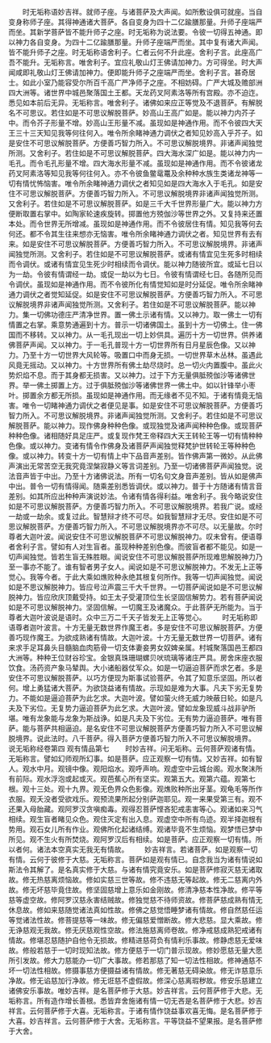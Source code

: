 <!-- { "loadSidebar": true } -->
　　时无垢称语妙吉祥。就师子座。与诸菩萨及大声闻。如所敷设俱可就座。当自变身称师子座。其得神通诸大菩萨。各自变身为四十二亿踰膳那量。升师子座端严而坐。其新学菩萨皆不能升师子之座。时无垢称为说法要。令彼一切得五神通。即以神力各自变身。为四十二亿踰膳那量。升师子座端严而坐。其中复有诸大声闻。皆不能升师子之座。时无垢称语舍利子。仁者云何不升此座。舍利子言。此座高广吾不能升。无垢称言。唯舍利子。宜应礼敬山灯王佛请加神力。方可得坐。时大声闻咸即礼敬山灯王佛请加神力。便即能升师子之座端严而坐。舍利子言。甚奇居士。如此小室乃能容受尔所百千高广严净师子之座。不相妨碍。广严大城及赡部洲四大洲等。诸世界中城邑聚落国土王都。天龙药叉阿素洛等所有宫殿。亦不迫迮。悉见如本前后无异。无垢称言。唯舍利子。诸佛如来应正等觉及不退菩萨。有解脱名不可思议。若住如是不可思议解脱菩萨。妙高山王高广如是。能以神力内芥子中。而令芥子形量不增。妙高山王形量不减。虽现如是神通作用。而不令彼四大天王三十三天知见我等何往何入。唯令所余睹神通力调伏之者知见妙高入乎芥子。如是安住不可思议解脱菩萨。方便善巧智力所入。不可思议解脱境界。非诸声闻独觉所测。又舍利子。若住如是不可思议解脱菩萨。四大海水深广如是。能以神力内一毛孔。而令毛孔形量不增。四大海水形量不减。虽现如是神通作用。而不令彼诸龙药叉阿素洛等知见我等何往何入。亦不令彼鱼鳖鼋鼍及余种种水族生类诸龙神等一切有情忧怖恼害。唯令所余睹神通力调伏之者知见如是四大海水入于毛孔。如是安住不可思议解脱菩萨。方便善巧智力所入。不可思议解脱境界非诸声闻独觉所测。又舍利子。若住如是不可思议解脱菩萨。如是三千大千世界形量广大。能以神力方便断取置右掌中。如陶家轮速疾旋转。掷置他方殑伽沙等世界之外。又复持来还置本处。而令世界无所增减。虽现如是神通作用。而不令彼居住有情。知见我等何去何还。都不令其生往来想亦无恼害。唯令所余睹神通力调伏之者。知见世界有去有来。如是安住不可思议解脱菩萨。方便善巧智力所入。不可思议解脱境界。非诸声闻独觉所测。又舍利子。若住如是不可思议解脱菩萨。或诸有情宜见生死多时相续而令调伏。或诸有情宜见生死少时相续而令调伏。能以神力随彼所宜。或延七日以为一劫。令彼有情谓经一劫。或促一劫以为七日。令彼有情谓经七日。各随所见而令调伏。虽现如是神通作用。而不令彼所化有情觉知如是时分延促。唯令所余睹神通力调伏之者觉知延促。如是安住不可思议解脱菩萨。方便善巧智力所入。不可思议解脱境界非诸声闻独觉所测。又舍利子。若住如是不可思议解脱菩萨。能以神力。集一切佛功德庄严清净世界。置一佛土示诸有情。又以神力。取一佛土一切有情置之右掌。乘意势通遍到十方。普示一切诸佛国土。虽到十方一切佛土。住一佛国而不移转。又以神力。从一毛孔现出一切上妙供具。遍历十方一切世界。供养诸佛菩萨声闻。又以神力。于一毛孔普现十方一切世界所有日月星辰色像。又以神力。乃至十方一切世界大风轮等。吸置口中而身无损。一切世界草木丛林。虽遇此风竟无摇动。又以神力。十方世界所有佛土劫尽烧时。总一切火内置腹中。虽此火势炽焰不息。而于其身都无损害。又以神力。过于下方无量俱胝殑伽沙等诸佛世界。举一佛土掷置上方。过于俱胝殑伽沙等诸佛世界一佛土中。如以针锋举小枣叶。掷置余方都无所损。虽现如是神通作用。而无缘者不见不知。于诸有情竟无恼害。唯令一切睹神通力调伏之者便见是事。如是安住不可思议解脱菩萨。方便善巧智力所入。不可思议解脱境界。非诸声闻独觉所测。又舍利子。若住如是不可思议解脱菩萨。能以神力。现作佛身种种色像。或现独觉及诸声闻种种色像。或现菩萨种种色像。诸相随好具足庄严。或复现作梵王帝释四大天王转轮王等一切有情种种色像。或以神力。变诸有情令作佛身及诸菩萨声闻独觉释梵护世转轮王等种种色像。或以神力。转变十方一切有情上中下品音声差别。皆作佛声第一微妙。从此佛声演出无常苦空无我究竟涅槃寂静义等言词差别。乃至一切诸佛菩萨声闻独觉。说法音声皆于中出。乃至十方诸佛说法。所有一切名句文身音声差别。皆从如是佛声中出。普令一切有情得闻。随乘差别悉皆调伏。或以神力。普于十方随诸有情言音差别。如其所应出种种声演说妙法。令诸有情各得利益。唯舍利子。我今略说安住如是不可思议解脱菩萨。方便善巧智力所入。不可思议解脱境界。若我广说。或经一劫或一劫余。或复过此。智慧辩才终不可尽。如我智慧辩才无尽。安住如是不可思议解脱菩萨。方便善巧智力所入。不可思议解脱境界亦不可尽。以无量故。尔时尊者大迦叶波。闻说安住不可思议解脱菩萨不可思议解脱神力。叹未曾有。便语尊者舍利子言。譬如有人对生盲者。虽现种种差别色像。而彼盲者都不能见。如是一切声闻独觉。皆若生盲无殊胜眼。闻说安住不可思议解脱菩萨所现难思解脱神力乃至一事亦不能了。谁有智者男子女人。闻说如是不可思议解脱神力。不发无上正等觉心。我等今者。于此大乘如燋败种永绝其根复何所作。我等一切声闻独觉。闻说如是不思议解脱神力。皆应号泣声震三千大千世界。一切菩萨闻说如是不可思议解脱神力。皆应欣庆顶戴受持。如王太子受灌顶位生长坚固信解势力。若有菩萨闻说如是不可思议解脱神力。坚固信解。一切魔王及诸魔众。于此菩萨无所能为。当于尊者大迦叶波说是语时。众中三万二千天子皆发无上正等觉心。
　　时无垢称即语尊者迦叶波言。十方无量无数世界作魔王者。多是安住不可思议解脱菩萨。方便善巧现作魔王。为欲成熟诸有情故。大迦叶波。十方无量无数世界一切菩萨。诸有来求手足耳鼻头目髓脑血肉筋骨一切支体妻妾男女奴婢亲属。村城聚落国邑王都四大洲等。种种王位财谷珍宝。金银真珠珊瑚螺贝吠琉璃等诸庄严具。房舍床座衣服饮食。汤药资产象马辇舆。大小诸船器仗军众。如是一切逼迫菩萨而求乞者。多是安住不可思议解脱菩萨。以巧方便现为斯事试验菩萨。令其了知意乐坚固。所以者何。增上勇猛诸大菩萨。为欲饶益诸有情故。示现如是难为大事。凡夫下劣无复势力。不能如是逼迫菩萨为此乞求。大迦叶波。譬如萤火终无威力映蔽日轮。如是凡夫及下劣位。无复势力逼迫菩萨为此乞求。大迦叶波。譬如龙象现威斗战非驴所堪。唯有龙象能与龙象为斯战诤。如是凡夫及下劣位。无有势力逼迫菩萨。唯有菩萨。能与菩萨共相逼迫。是名安住不可思议解脱菩萨方便善巧智力所入不可思议解脱境界。说此法时。八千菩萨。得入菩萨方便善巧智力所入不可思议解脱境界。
说无垢称经卷第四
观有情品第七
　　时妙吉祥。问无垢称。云何菩萨观诸有情。无垢称言。譬如幻师观所幻事。如是菩萨。应正观察一切有情。又妙吉祥。如有智人。观水中月。观镜中像。观阳焰水。观呼声响。观虚空中云城台阁。观水聚沫所有前际。观水浮泡或起或灭。观芭蕉心所有坚实。观第五大。观第六蕴。观第七根。观十三处。观十九界。观无色界众色影像。观燋败种所出牙茎。观龟毛等所作衣服。观夭没者受欲戏乐。观预流果所起分别萨迦耶见。观一来果受第三有。观不还果入母胎藏。观阿罗汉贪嗔痴毒。观得忍菩萨悭吝犯戒恚害等心。观诸如来习气相续。观生盲者睹见众色。观住灭定有出入息。观虚空中所有鸟迹。观半择迦根有势用。观石女儿所有作业。观佛所化起诸结缚。观诸毕竟不生烦恼。观梦悟已梦中所见。观不生火有所焚烧。观阿罗汉后有相续。如是菩萨。应正观察一切有情。所以者何。诸法本空真实无我无有情故。
　　妙吉祥言。若诸菩萨。如是观察一切有情。云何于彼修于大慈。无垢称言。菩萨如是观有情已。自念我当为诸有情说如斯法令其解了。是名真实修于大慈。与诸有情究竟安乐。如是菩萨修寂灭慈无诸取故。修无热慈离烦恼故。修如实慈三世等故。修不违慈无等起故。修无二慈离内外故。修无坏慈毕竟住故。修坚固慈增上意乐如金刚故。修清净慈本性净故。修平等慈等虚空故。修阿罗汉慈永害结贼故。修独觉慈不待师资故。修菩萨慈成熟有情无休息故。修如来慈随觉诸法真如性故。修佛之慈觉悟睡梦诸有情故。修自然慈任运等觉诸法性故。修菩提慈等一味故。修无偏慈爱憎断故。修大悲慈。显大乘故。修无诤慈观无我故。修无厌慈观性空故。修法施慈离师卷故。修净戒慈成熟犯戒诸有情故。修堪忍慈随护自他令无损故。修精进慈荷负有情利乐事故。修静虑慈无爱味故。修般若慈于一切时现知法故。修方便慈于一切门普示现故。修妙愿慈无量大愿所引发故。修大力慈能办一切广大事故。修若那慈了知一切法性相故。修神通慈不坏一切法性相故。修摄事慈方便摄益诸有情故。修无著慈无碍染故。修无诈慈意乐净故。修无谄慈加行净故。修无诳慈不虚假故。修深心慈离瑕秽故。修安乐慈建立诸佛安乐事故。唯妙吉祥。是名菩萨修于大慈。妙吉祥言。云何菩萨修于大悲。无垢称言。所有造作增长善根。悉皆弃舍施诸有情一切无吝是名菩萨修于大悲。妙吉祥言。云何菩萨修于大喜。无垢称言。于诸有情作饶益事欢喜无悔。是名菩萨修于大喜。妙吉祥言。云何菩萨修于大舍。无垢称言。平等饶益不望果报。是名菩萨修于大舍。
